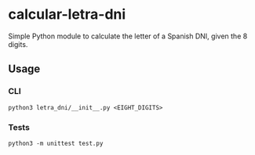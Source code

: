 # calcular-letra-dni

Simple Python module to calculate the letter of a Spanish DNI, given the 8 digits.

## Usage

### CLI

`python3 letra_dni/__init__.py <EIGHT_DIGITS>`

### Tests

`python3 -m unittest test.py`